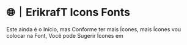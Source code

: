 # 🌐｜ErikrafT Icons Fonts
Este ainda é o Início, mas Conforme ter mais Ícones, mais Ícones vou colocar na Font, Você pode Sugerir Ícones em
